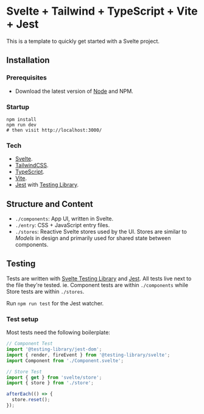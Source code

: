 # Svelte + Tailwind + TypeScript + Vite + Jest

This is a template to quickly get started with a Svelte project.

## Installation

### Prerequisites

- Download the latest version of [Node](https://nodejs.org/en/) and NPM.

### Startup

```
npm install
npm run dev
# then visit http://localhost:3000/
```

### Tech

- [Svelte](https://svelte.dev).
- [TailwindCSS](https://tailwindcss.com).
- [TypeScript](https://www.typescriptlang.org).
- [Vite](https://vitejs.dev).
- [Jest](https://jestjs.io) with [Testing Library](https://testing-library.com/docs/svelte-testing-library/intro).

## Structure and Content

- `./components`: App UI, written in Svelte.
- `./entry`: CSS + JavaScript entry files.
- `./stores`: Reactive Svelte stores used by the UI. Stores are similar to _Models_ in design and primarily used for shared state between components.

## Testing

Tests are written with [Svelte Testing Library](https://testing-library.com/docs/svelte-testing-library/intro) and [Jest](https://jestjs.io). All tests live next to the file they're tested. ie. Component tests are within `./components` while Store tests are within `./stores`.

Run `npm run test` for the Jest watcher.

### Test setup

Most tests need the following boilerplate:

```typescript
// Component Test
import '@testing-library/jest-dom';
import { render, fireEvent } from '@testing-library/svelte';
import Component from './Component.svelte';
```

```typescript
// Store Test
import { get } from 'svelte/store';
import { store } from './store';

afterEach(() => {
  store.reset();
});
```
